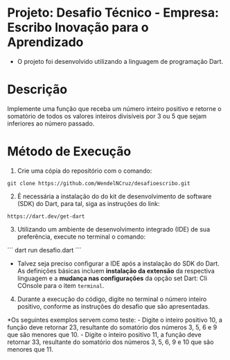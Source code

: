 # Projeto: Desafio Técnico - Empresa: Escribo Inovação para o Aprendizado
* O projeto foi desenvolvido utilizando a linguagem de programação Dart.

# Descrição 
Implemente uma função que receba um número inteiro positivo e retorne o somatório de todos os valores inteiros divisíveis por 3 ou 5 que sejam inferiores ao número passado.


# Método de Execução

1. Crie uma cópia do repositório com o comando:

~~~
git clone https://github.com/WendelNCruz/desafioescribo.git
~~~

2. É necessária a instalação do do kit de desenvolvimento de software (SDK) do Dart,
para tal, siga as instruções do link:

~~~
https://dart.dev/get-dart
~~~

3. Utilizando um ambiente de desenvolvimento integrado (IDE) de sua preferência, execute no terminal o comando:

´´´
dart run desafio.dart
´´´

* Talvez seja preciso configurar a IDE após a instalação do SDK do Dart. As definições básicas incluem **instalação da extensão** da respectiva linguagem e a **mudança nas configurações** da opção set Dart: Cli COnsole para o item `terminal`. 

4. Durante a execução do código, digite no terminal o número inteiro positivo, conforme as instruções do desafio que são apresentadas.

*Os seguintes exemplos servem como teste:
    - Digite o inteiro positivo 10, a função deve retornar 23, resultante do somatório dos números 3, 5, 6 e 9 que são menores que 10.
    - Digite o inteiro positivo 11, a função deve retornar 33, resultante do somatório dos números 3, 5, 6, 9 e 10 que são menores que 11.